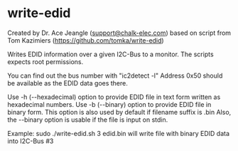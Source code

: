 write-edid
==========

Created by Dr. Ace Jeangle (support@chalk-elec.com) 
based on script from Tom Kazimiers (https://github.com/tomka/write-edid)

Writes EDID information over a given I2C-Bus to a monitor.
The scripts expects root permissions.

You can find out the bus number with "ic2detect -l"
Address 0x50 should be available as the EDID data goes there.

Use -h (--hexadecimal) option to provide EDID file in text form written as hexadecimal numbers.
Use -b (--binary) option to provide EDID file in binary form. This option is also used by default if filename suffix is .bin
Also, the --binary option is usable if the file is input on stdin.

Example:
sudo ./write-edid.sh 3 edid.bin
will write file with binary EDID data into I2C-Bus #3
